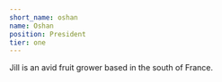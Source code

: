 ```yaml
---
short_name: oshan
name: Oshan
position: President
tier: one
---
```

Jill is an avid fruit grower based in the south of France.